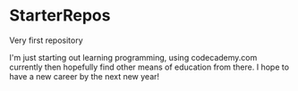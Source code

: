 StarterRepos
============

Very first repository

I'm just starting out learning programming, using codecademy.com currently then hopefully find other means of education from there. I hope to have a new career by the next new year!
